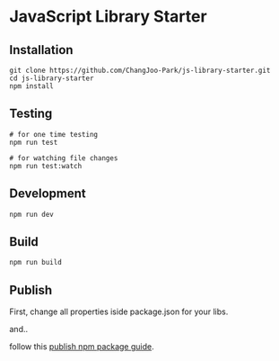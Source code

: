 # JavaScript Library Starter

## Installation

```
git clone https://github.com/ChangJoo-Park/js-library-starter.git
cd js-library-starter
npm install
```

## Testing

```
# for one time testing
npm run test

# for watching file changes
npm run test:watch
```

## Development

```
npm run dev
```

## Build

```
npm run build
```

## Publish

First, change all properties iside package.json for your libs.

and..

follow this [publish npm package guide](https://docs.npmjs.com/getting-started/publishing-npm-packages).

